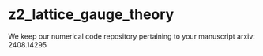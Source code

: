 # z2_lattice_gauge_theory
We keep our numerical code repository pertaining to your manuscript arxiv: 2408.14295
